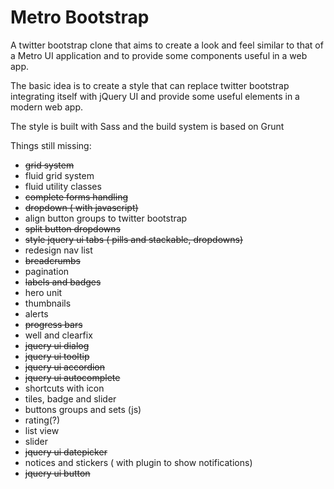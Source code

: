 # Metro Bootstrap #

A twitter bootstrap clone that aims to create a look and feel similar to that of a Metro UI application and to provide some components useful in a web app.


The basic idea is to create a style that can replace twitter bootstrap integrating itself with jQuery UI and provide some useful elements in a modern web app.

The style is built with Sass and the build system is based on Grunt

Things still missing:

-  ~~grid system~~
- fluid grid system
- fluid utility classes
- ~~complete forms handling~~
- ~~dropdown ( with javascript)~~
- align button groups to twitter bootstrap 
- ~~split button dropdowns~~
- ~~style jquery ui tabs ( pills and stackable, dropdowns)~~
- redesign nav list
- ~~breadcrumbs~~ 
- pagination
- ~~labels and badges~~
- hero unit
- thumbnails 
- alerts
- ~~progress bars~~
- well and clearfix
- ~~jquery ui dialog~~
- ~~jquery ui tooltip~~
- ~~jquery ui accordion~~
- ~~jquery ui autocomplete~~
- shortcuts with icon
- tiles, badge and slider
- buttons groups and sets (js)
- rating(?)
- list view
- slider
- ~~jquery ui datepicker~~
- notices and stickers ( with plugin to show notifications)
- ~~jquery ui button~~